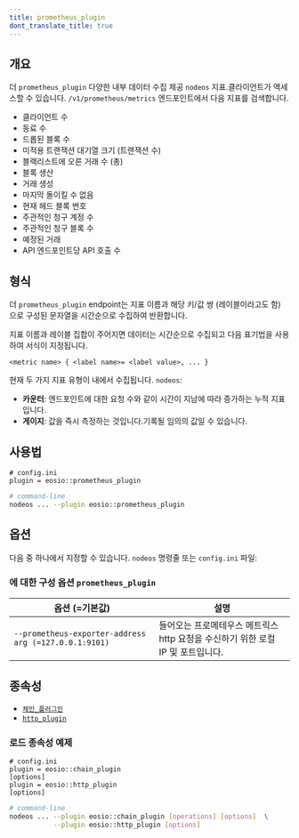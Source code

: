 ```yaml
---
title: prometheus_plugin
dont_translate_title: true
---
```


## 개요

더 `prometheus_plugin` 다양한 내부 데이터 수집 제공 `nodeos` 지표.클라이언트가 액세스할 수 있습니다. `/v1/prometheus/metrics` 엔드포인트에서 다음 지표를 검색합니다.

- 클라이언트 수
- 동료 수
- 드롭된 블록 수
- 미적용 트랜잭션 대기열 크기 (트랜잭션 수)
- 블랙리스트에 오른 거래 수 (총)
- 블록 생산
- 거래 생성
- 마지막 돌이킬 수 없음
- 현재 헤드 블록 번호
- 주관적인 청구 계정 수
- 주관적인 청구 블록 수
- 예정된 거래
- API 엔드포인트당 API 호출 수

## 형식

더 `prometheus_plugin` endpoint는 지표 이름과 해당 키/값 쌍 (레이블이라고도 함) 으로 구성된 문자열을 시간순으로 수집하여 반환합니다.

지표 이름과 레이블 집합이 주어지면 데이터는 시간순으로 수집되고 다음 표기법을 사용하여 서식이 지정됩니다.

```
<metric name> { <label name>= <label value>, ... }
```

현재 두 가지 지표 유형이 내에서 수집됩니다. `nodeos`:

- **카운터**: 엔드포인트에 대한 요청 수와 같이 시간이 지남에 따라 증가하는 누적 지표입니다.
- **게이지**: 값을 즉시 측정하는 것입니다.기록될 임의의 값일 수 있습니다.

## 사용법

```console
# config.ini
plugin = eosio::prometheus_plugin
```
```sh
# command-line
nodeos ... --plugin eosio::prometheus_plugin
```

## 옵션

다음 중 하나에서 지정할 수 있습니다. `nodeos` 명령줄 또는 `config.ini` 파일:

### 에 대한 구성 옵션 `prometheus_plugin`

옵션 (=기본값) | 설명
-|-
`--prometheus-exporter-address arg (=127.0.0.1:9101)` | 들어오는 프로메테우스 메트릭스 http 요청을 수신하기 위한 로컬 IP 및 포트입니다.

## 종속성

* [`체인_플러그인`](../chain_plugin/index.md)
* [`http_plugin`](../http_plugin/index.md)

### 로드 종속성 예제

```console
# config.ini
plugin = eosio::chain_plugin
[options]
plugin = eosio::http_plugin
[options]
```
```sh
# command-line
nodeos ... --plugin eosio::chain_plugin [operations] [options]  \
           --plugin eosio::http_plugin [options]
```
